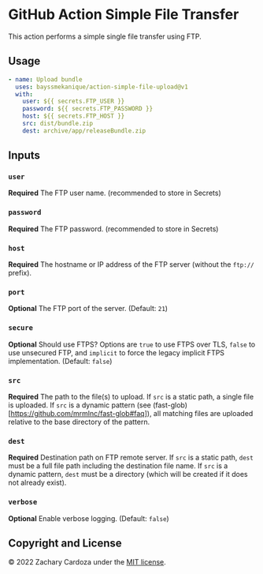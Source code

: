 # GitHub Action Simple File Transfer

This action performs a simple single file transfer using FTP.

## Usage
```yml
- name: Upload bundle
  uses: bayssmekanique/action-simple-file-upload@v1
  with:
    user: ${{ secrets.FTP_USER }}
    password: ${{ secrets.FTP_PASSWORD }}
    host: ${{ secrets.FTP_HOST }}
    src: dist/bundle.zip
    dest: archive/app/releaseBundle.zip
```

## Inputs

### `user`

**Required** The FTP user name. (recommended to store in Secrets)

### `password`

**Required** The FTP password. (recommended to store in Secrets)

### `host`

**Required** The hostname or IP address of the FTP server (without the `ftp://` prefix).

### `port`

**Optional** The FTP port of the server. (Default: `21`)

### `secure`

**Optional** Should use FTPS? Options are `true` to use FTPS over TLS, `false` to use unsecured FTP, and `implicit` to force the legacy implicit FTPS implementation. (Default: `false`)

### `src`

**Required** The path to the file(s) to upload. If `src` is a static path, a single file is uploaded. If `src` is a dynamic pattern (see (fast-glob)[https://github.com/mrmlnc/fast-glob#faq]), all matching files are uploaded relative to the base directory of the pattern.

### `dest`

**Required** Destination path on FTP remote server. If `src` is a static path, `dest` must be a full file path including the destination file name. If `src` is a dynamic pattern, `dest` must be a directory (which will be created if it does not already exist).

### `verbose`

**Optional** Enable verbose logging. (Default: `false`)

## Copyright and License
© 2022 Zachary Cardoza under the [MIT license](LICENSE.md).
